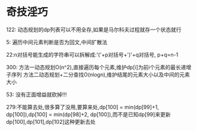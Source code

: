 # 奇技淫巧
122: 动态规划的dp列表可以不用全存,如果是马尔科夫过程就存一个状态就行

5: 遍历中间元素判断是否为回文,中间扩散法

22:n对括号能生成的字符串可以拆解成:'('+p对括号+')'+q对括号, p+q=n-1

300: 方法一动态规划O(n^2),直接遍历每个元素,维护dp[i]为前i个元素的最长递增子序列
方法二动态规划+二分查找O(nlogn),维护结尾的元素大小以及中间的元素大小

53: 没有正面增益就砍掉!!!

279:不能算去处,很多算了没用,要算来处,dp[100] = min(dp[99]+1, dp[100]),dp[100] = min(dp[98]+2, dp[100]),而不是已知dp[99]来更新dp[100],dp[101],dp[102]这种更新去处

